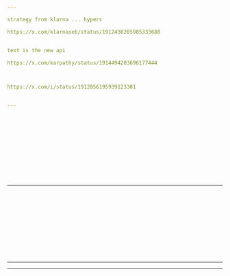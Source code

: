 ```yaml
---

strategy from klarna ... hypers

https://x.com/klarnaseb/status/1912436205985333688


text is the new api

https://x.com/karpathy/status/1914494203696177444



https://x.com/i/status/1912856195939123301


---
```


<!-- .slide: data-fullscreen-->

<iframe class="stretch" data-src="https://www.youtube.com/embed/kurZDZ5jT2Y" title="YouTube video player" frameborder="0" allow="accelerometer; autoplay; clipboard-write; encrypted-media; gyroscope; picture-in-picture" allowfullscreen></iframe>

---

<!-- .slide: data-fullscreen-->

<iframe class="stretch" data-src="https://polymarket.com/event/which-company-has-best-ai-model-end-of-2025" title="YouTube video player" frameborder="0" allow="accelerometer; autoplay; clipboard-write; encrypted-media; gyroscope; picture-in-picture" allowfullscreen></iframe>


---

<!-- .slide: data-fullscreen-->

<div class="tweet"  data-src="https://twitter.com/Evilznet/status/1086984843056107525"></div>

---

<div class="tweet"  data-src="https://x.com/scaling01/status/1911844152578355317"/>



